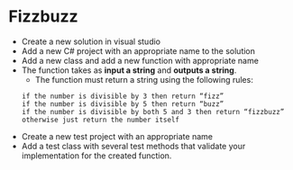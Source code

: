 # Fizzbuzz

- Create a new solution in visual studio
- Add a new C# project with an appropriate name to the solution
- Add a new class and add a new function with appropriate name
- The function takes as __input a string__ and __outputs a string__. 
  - The function must return a string using the following rules:
  ```
  if the number is divisible by 3 then return “fizz”
  if the number is divisible by 5 then return “buzz”
  if the number is divisible by both 5 and 3 then return “fizzbuzz”
  otherwise just return the number itself
  ```
- Create a new test project with an appropriate name
- Add a test class with several test methods that validate your implementation for the created function.
